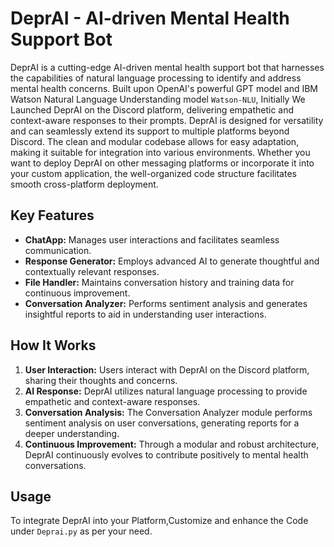 # DeprAI - AI-driven Mental Health Support Bot

DeprAI is a cutting-edge AI-driven mental health support bot that harnesses the capabilities of natural language processing to identify and address mental health concerns. Built upon OpenAI's powerful GPT model and IBM Watson Natural Language Understanding model `Watson-NLU`, Initially We Launched DeprAI on the Discord platform, delivering empathetic and context-aware responses to their prompts. DeprAI is designed for versatility and can seamlessly extend its support to multiple platforms beyond Discord. The clean and modular codebase allows for easy adaptation, making it suitable for integration into various environments. Whether you want to deploy DeprAI on other messaging platforms or incorporate it into your custom application, the well-organized code structure facilitates smooth cross-platform deployment.

## Key Features

- **ChatApp:** Manages user interactions and facilitates seamless communication.
- **Response Generator:** Employs advanced AI to generate thoughtful and contextually relevant responses.
- **File Handler:** Maintains conversation history and training data for continuous improvement.
- **Conversation Analyzer:** Performs sentiment analysis and generates insightful reports to aid in understanding user interactions.

## How It Works

1. **User Interaction:** Users interact with DeprAI on the Discord platform, sharing their thoughts and concerns.
2. **AI Response:** DeprAI utilizes natural language processing to provide empathetic and context-aware responses.
3. **Conversation Analysis:** The Conversation Analyzer module performs sentiment analysis on user conversations, generating reports for a deeper understanding.
4. **Continuous Improvement:** Through a modular and robust architecture, DeprAI continuously evolves to contribute positively to mental health conversations.

## Usage

To integrate DeprAI into your Platform,Customize and enhance the Code under `Deprai.py` as per your need.
